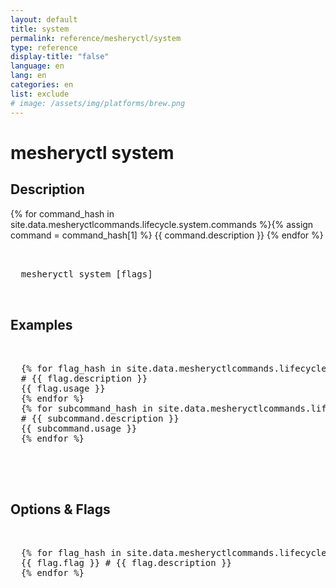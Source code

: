 ```yaml
---
layout: default
title: system
permalink: reference/mesheryctl/system
type: reference
display-title: "false"
language: en
lang: en
categories: en
list: exclude
# image: /assets/img/platforms/brew.png
---
```


<!-- Copy this template to create individual doc pages for each mesheryctl commands -->

<!-- Name of the command -->
# mesheryctl system

<!-- Description of the command. Preferably a paragraph -->
## Description

{% for command_hash in site.data.mesheryctlcommands.lifecycle.system.commands %}{% assign command = command_hash[1] %}
{{ command.description }}
{% endfor %}
<br/>

<!-- Basic usage of the command -->
<pre class="codeblock-pre">
  <div class="codeblock">
  mesheryctl system [flags] 
  </div>
</pre>

<!-- All possible example use cases of the command -->
## Examples

<pre class="codeblock-pre">
  <div class="codeblock">
  {% for flag_hash in site.data.mesheryctlcommands.lifecycle.system.flags %}{% assign flag = flag_hash[1] %}
  # {{ flag.description }}
  {{ flag.usage }}
  {% endfor %}
  {% for subcommand_hash in site.data.mesheryctlcommands.lifecycle.system.subcommands %}{% assign subcommand = subcommand_hash[1] %}
  # {{ subcommand.description }}
  {{ subcommand.usage }}
  {% endfor %}
  </div>
</pre>
<br/>


<!-- Options/Flags available in this command -->
## Options & Flags


<pre class="codeblock-pre">
  <div class="codeblock">
  {% for flag_hash in site.data.mesheryctlcommands.lifecycle.system.flags %}{% assign flag = flag_hash[1] %}
  {{ flag.flag }} # {{ flag.description }}
  {% endfor %}
  </div>
</pre>
<br/>
